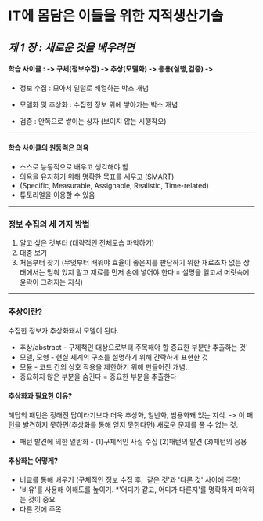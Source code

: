 # IT에 몸담은 이들을 위한 지적생산기술

## _제 1 장 : 새로운 것을 배우려면_

#### 학습 사이클 : -> 구체(정보수집) -> 추상(모델화) -> 응용(실행,검증) ->

- 정보 수집 : 모아서 일렬로 배열하는 박스 개념

- 모델화 및 추상화 : 수집한 정보 위에 쌓아가는 박스 개념

- 검증 : 안쪽으로 쌓이는 상자 (보이지 않는 시행착오)

---

#### 학습 사이클의 원동력은 **의욕**

- 스스로 능동적으로 배우고 생각해야 함
- 의욕을 유지하기 위해 명확한 목표를 세우고 (SMART)
- (Specific, Measurable, Assignable, Realistic, Time-related)
- 튜토리얼을 이용할 수 있음

---

### 정보 수집의 세 가지 방법

1. 알고 싶은 것부터 (대략적인 전체모습 파악하기)
2. 대충 보기
3. 처음부터 찾기 (무엇부터 배워야 효율이 좋은지를 판단하기 위한 재료조차 없는 상태에서는 멈춰 있지 말고 재료를 먼저 손에 넣어야 한다 = 설명을 읽고서 머릿속에 윤곽이 그려지는 지식)

---

### 추상이란?

수집한 정보가 추상화돼서 모델이 된다.

- 추상/abstract - 구제척인 대상으로부터 주목해야 할 중요한 부분만 추출하는 것'
- 모델, 모형 - 현실 세계의 구조를 설명하기 위해 간략하게 표현한 것
- 모듈 - 코드 간의 상호 작용을 제한하기 위해 만들어진 개념.
- 중요하지 않은 부분을 숨긴다 = 중요한 부분을 추출한다

#### 추상화과 필요한 이유?

해답의 패턴은 정해진 답이라기보다 더욱 추상화, 일반화, 범용화돼 있는 지식. -> 이 패턴을 발견하지 못하면(추상화를 통해 얻지 못한다면) 새로운 문제를 풀 수 없는 것.

- 패턴 발견에 의한 일반화 - (1)구체적인 사실 수집 (2)패턴의 발견 (3)패턴의 응용

#### 추상화는 어떻게?

- 비교를 통해 배우기 (구체적인 정보 수집 후, '같은 것'과 '다른 것' 사이에 주목)
- '비유'를 사용해 이해도를 높이기. \*'어디가 같고, 어디가 다른지'를 명확하게 파악하는 것이 중요
- 다른 것에 주목
